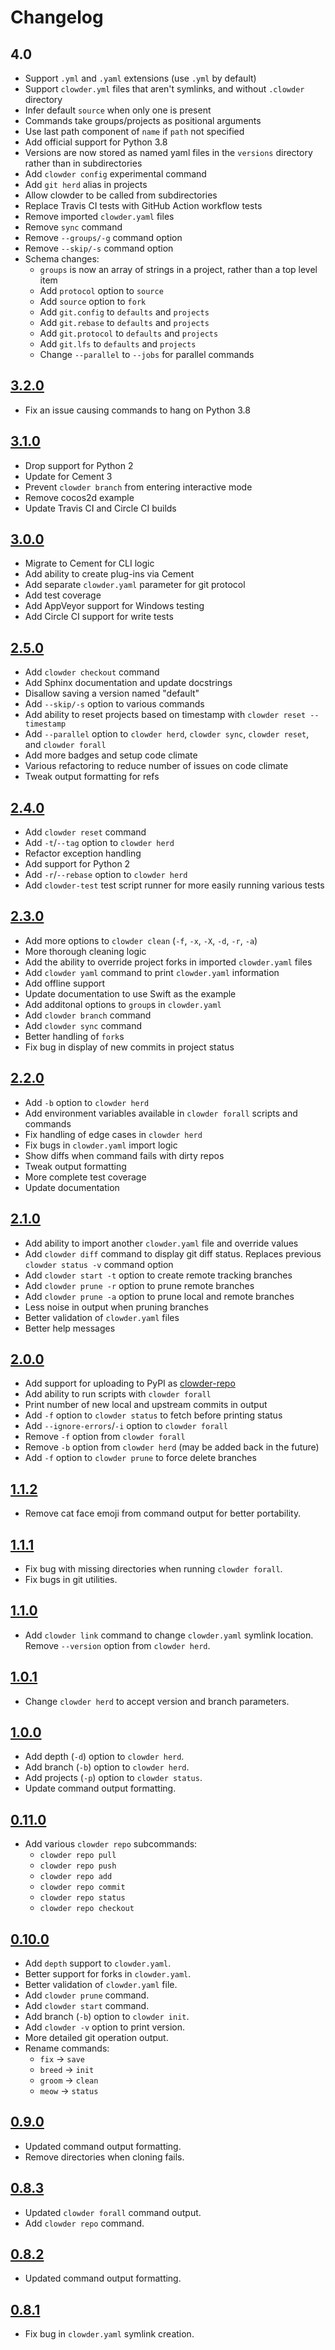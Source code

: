 # Changelog

## 4.0

- Support `.yml` and `.yaml` extensions (use `.yml` by default)
- Support `clowder.yml` files that aren't symlinks, and without `.clowder` directory
- Infer default `source` when only one is present
- Commands take groups/projects as positional arguments
- Use last path component of `name` if `path` not specified
- Add official support for Python 3.8
- Versions are now stored as named yaml files in the `versions` directory rather than in subdirectories
- Add `clowder config` experimental command
- Add `git herd` alias in projects
- Allow clowder to be called from subdirectories
- Replace Travis CI tests with GitHub Action workflow tests
- Remove imported `clowder.yaml` files
- Remove `sync` command
- Remove `--groups/-g` command option
- Remove `--skip/-s` command option
- Schema changes:
  - `groups` is now an array of strings in a project, rather than a top level item
  - Add `protocol` option to `source`
  - Add `source` option to `fork`
  - Add `git.config` to `defaults` and `projects`
  - Add `git.rebase` to `defaults` and `projects`
  - Add `git.protocol` to `defaults` and `projects`
  - Add `git.lfs` to `defaults` and `projects`
  - Change `--parallel` to `--jobs` for parallel commands

## [3.2.0](https://github.com/JrGoodle/clowder/releases/tag/3.2.0)

- Fix an issue causing commands to hang on Python 3.8

## [3.1.0](https://github.com/JrGoodle/clowder/releases/tag/3.1.0)

- Drop support for Python 2
- Update for Cement 3
- Prevent `clowder branch` from entering interactive mode
- Remove cocos2d example
- Update Travis CI and Circle CI builds

## [3.0.0](https://github.com/JrGoodle/clowder/releases/tag/3.0.0)

- Migrate to Cement for CLI logic
- Add ability to create plug-ins via Cement
- Add separate `clowder.yaml` parameter for git protocol
- Add test coverage
- Add AppVeyor support for Windows testing
- Add Circle CI support for write tests

## [2.5.0](https://github.com/JrGoodle/clowder/releases/tag/2.5.0)

- Add `clowder checkout` command
- Add Sphinx documentation and update docstrings
- Disallow saving a version named "default"
- Add `--skip/-s` option to various commands
- Add ability to reset projects based on timestamp with `clowder reset --timestamp`
- Add `--parallel` option to `clowder herd`, `clowder sync`, `clowder reset`, and `clowder forall`
- Add more badges and setup code climate
- Various refactoring to reduce number of issues on code climate
- Tweak output formatting for refs

## [2.4.0](https://github.com/JrGoodle/clowder/releases/tag/2.4.0)

- Add `clowder reset` command
- Add `-t`/`--tag` option to `clowder herd`
- Refactor exception handling
- Add support for Python 2
- Add `-r`/`--rebase` option to `clowder herd`
- Add `clowder-test` test script runner for more easily running various tests

## [2.3.0](https://github.com/JrGoodle/clowder/releases/tag/2.3.0)

- Add more options to `clowder clean` (`-f`, `-x`, `-X`, `-d`, `-r`, `-a`)
- More thorough cleaning logic
- Add the ability to override project forks in imported `clowder.yaml` files
- Add `clowder yaml` command to print `clowder.yaml` information
- Add offline support
- Update documentation to use Swift as the example
- Add additonal options to `group`s in `clowder.yaml`
- Add `clowder branch` command
- Add `clowder sync` command
- Better handling of `fork`s
- Fix bug in display of new commits in project status

## [2.2.0](https://github.com/JrGoodle/clowder/releases/tag/2.2.0)

- Add `-b` option to `clowder herd`
- Add environment variables available in `clowder forall` scripts and commands
- Fix handling of edge cases in `clowder herd`
- Fix bugs in `clowder.yaml` import logic
- Show diffs when command fails with dirty repos
- Tweak output formatting
- More complete test coverage
- Update documentation

## [2.1.0](https://github.com/JrGoodle/clowder/releases/tag/2.1.0)

- Add ability to import another `clowder.yaml` file and override values
- Add `clowder diff` command to display git diff status. Replaces previous `clowder status -v` command option
- Add `clowder start -t` option to create remote tracking branches
- Add `clowder prune -r` option to prune remote branches
- Add `clowder prune -a` option to prune local and remote branches
- Less noise in output when pruning branches
- Better validation of `clowder.yaml` files
- Better help messages

## [2.0.0](https://github.com/JrGoodle/clowder/releases/tag/2.0.0)

- Add support for uploading to PyPI as [clowder-repo](https://pypi.python.org/pypi/clowder-repo)
- Add ability to run scripts with `clowder forall`
- Print number of new local and upstream commits in output
- Add `-f` option to `clowder status` to fetch before printing status
- Add `--ignore-errors`/`-i` option to `clowder forall`
- Remove `-f` option from `clowder forall`
- Remove `-b` option from `clowder herd` (may be added back in the future)
- Add `-f` option to `clowder prune` to force delete branches

## [1.1.2](https://github.com/JrGoodle/clowder/releases/tag/1.1.2)

- Remove cat face emoji from command output for better portability.

## [1.1.1](https://github.com/JrGoodle/clowder/releases/tag/1.1.1)

- Fix bug with missing directories when running `clowder forall`.
- Fix bugs in git utilities.

## [1.1.0](https://github.com/JrGoodle/clowder/releases/tag/1.1.0)

- Add `clowder link` command to change `clowder.yaml` symlink location. Remove `--version` option from `clowder herd`.

## [1.0.1](https://github.com/JrGoodle/clowder/releases/tag/1.0.1)

- Change `clowder herd` to accept version and branch parameters.

## [1.0.0](https://github.com/JrGoodle/clowder/releases/tag/1.0.0)

- Add depth (`-d`) option to `clowder herd`.
- Add branch (`-b`) option to `clowder herd`.
- Add projects (`-p`) option to `clowder status`.
- Update command output formatting.

## [0.11.0](https://github.com/JrGoodle/clowder/releases/tag/0.11.0)

- Add various `clowder repo` subcommands:
  - `clowder repo pull`
  - `clowder repo push`
  - `clowder repo add`
  - `clowder repo commit`
  - `clowder repo status`
  - `clowder repo checkout`

## [0.10.0](https://github.com/JrGoodle/clowder/releases/tag/0.10.0)

- Add `depth` support to `clowder.yaml`.
- Better support for forks in `clowder.yaml`.
- Better validation of `clowder.yaml` file.
- Add `clowder prune` command.
- Add `clowder start` command.
- Add branch (`-b`) option to `clowder init`.
- Add `clowder -v` option to print version.
- More detailed git operation output.
- Rename commands:
  - `fix` -> `save`
  - `breed` -> `init`
  - `groom` -> `clean`
  - `meow` -> `status`

## [0.9.0](https://github.com/JrGoodle/clowder/releases/tag/0.9.0)

- Updated command output formatting.
- Remove directories when cloning fails.

## [0.8.3](https://github.com/JrGoodle/clowder/releases/tag/0.8.3)

- Updated `clowder forall` command output.
- Add `clowder repo` command.

## [0.8.2](https://github.com/JrGoodle/clowder/releases/tag/0.8.2)

- Updated command output formatting.

## [0.8.1](https://github.com/JrGoodle/clowder/releases/tag/0.8.1)

- Fix bug in `clowder.yaml` symlink creation.
